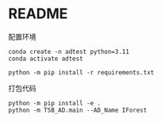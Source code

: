 

# README 

配置环境
```
conda create -n adtest python=3.11   
conda activate adtest

python -m pip install -r requirements.txt
```

打包代码
```
python -m pip install -e .
python -m TSB_AD.main --AD_Name IForest
```